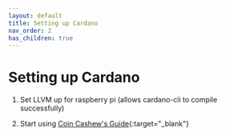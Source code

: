 ```yaml
---
layout: default
title: Setting up Cardano
nav_order: 2
has_children: true
---
```


# Setting up Cardano

1. Set LLVM up for raspberry pi (allows cardano-cli to compile successfully)

2. Start using [Coin Cashew's Guide][cc]{:target="_blank"}

[cc]: https://www.coincashew.com/coins/overview-ada/guide-how-to-build-a-haskell-stakepool-node
